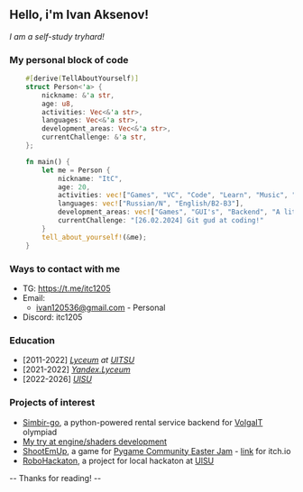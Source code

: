 ## Hello, i'm Ivan Aksenov!

*I am a self-study tryhard!*

### My personal block of code

```rust
    #[derive(TellAboutYourself)]
    struct Person<'a> {
        nickname: &'a str,
        age: u8,
        activities: Vec<&'a str>,
        languages: Vec<&'a str>,
        development_areas: Vec<&'a str>,
        currentChallenge: &'a str,
    };

    fn main() {
        let me = Person {
            nickname: "ItC",
            age: 20,
            activities: vec!["Games", "VC", "Code", "Learn", "Music", "Tech"],
            languages: vec!["Russian/N", "English/B2-B3"],
            development_areas: vec!["Games", "GUI's", "Backend", "A little bit of mobile apps", "Graphical programming"],
            currentChallenge: "[26.02.2024] Git gud at coding!"
        }
        tell_about_yourself!(&me);
    }
```

### Ways to contact with me

* TG: https://t.me/itc1205
* Email: 
    * ivan120536@gmail.com - Personal
* Discord: itc1205


### Education
* [2011-2022] *[Lyceum](https://liczej45ulyanovsk-r73.gosweb.gosuslugi.ru/) at [UlTSU](https://ulstu.ru/)*
* [2021-2022] *[Yandex.Lyceum](https://lyceum.yandex.ru/)*
* [2022-2026] *[UlSU](https://ulsu.ru/ru/)* 


### Projects of interest

* [Simbir-go](https://github.com/itc1205/simbir-go), a python-powered rental service backend for [VolgaIT](https://volga-it.org/) olympiad
* [My try at engine/shaders development](https://github.com/itc1205/sandbox_game)
* [ShootEmUp](https://github.com/itc1205/idk-gj-project), a game for [Pygame Community Easter Jam](https://itch.io/jam/pygame-community-easter-jam-2023) - [link](https://itc1205.itch.io/shotemup) for itch.io
* [RoboHackaton](https://github.com/itc1205/RoboHackaton), a project for local hackaton at [UlSU](https://ulsu.ru/ru/)


-- Thanks for reading! --
